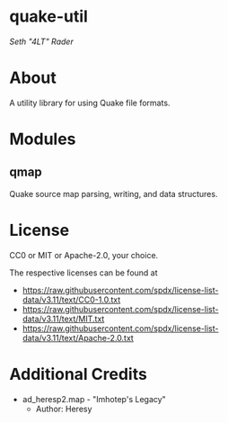 # quake-util

_Seth "4LT" Rader_

# About

A utility library for using Quake file formats.

# Modules

## qmap

Quake source map parsing, writing, and data structures.

# License

CC0 or MIT or Apache-2.0, your choice.

The respective licenses can be found at
* https://raw.githubusercontent.com/spdx/license-list-data/v3.11/text/CC0-1.0.txt
* https://raw.githubusercontent.com/spdx/license-list-data/v3.11/text/MIT.txt
* https://raw.githubusercontent.com/spdx/license-list-data/v3.11/text/Apache-2.0.txt

# Additional Credits

* ad_heresp2.map - "Imhotep's Legacy"
    * Author: Heresy

